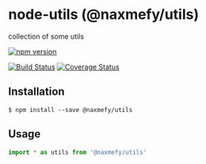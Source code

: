 # node-utils (@naxmefy/utils)

collection of some utils

[![npm version](https://badge.fury.io/js/%40naxmefy%2Futils.svg)](https://badge.fury.io/js/%40naxmefy%2Futils)

[![Build Status](https://travis-ci.org/naxmefy/node-utils.svg?branch=master)](https://travis-ci.org/naxmefy/node-utils)
[![Coverage Status](https://coveralls.io/repos/github/naxmefy/node-utils/badge.svg?branch=master)](https://coveralls.io/github/naxmefy/node-utils?branch=master)

## Installation

```
$ npm install --save @naxmefy/utils
```

## Usage

```JavaScript
import * as utils from '@naxmefy/utils'
```
